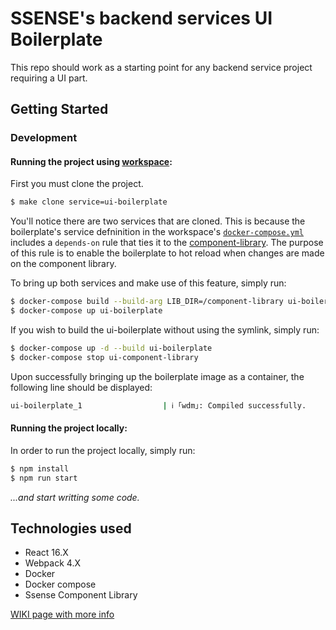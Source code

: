 # SSENSE's backend services UI Boilerplate

This repo should work as a starting point for any backend service project requiring a UI part.

## Getting Started

### Development

#### Running the project using [workspace](https://github.com/Groupe-Atallah/workspace):

First you must clone the project.
``` bash
$ make clone service=ui-boilerplate
```

You'll notice there are two services that are cloned. This is because the boilerplate's service defninition in the workspace's [`docker-compose.yml`](https://github.com/Groupe-Atallah/workspace/blob/28d4921eed91043379a27ab86f1ad9a4ba32d21c/docker-compose.yml#L866) includes a `depends-on` rule that ties it to the [component-library](https://github.com/Groupe-Atallah/ui-component-library). The purpose of this rule is to enable the boilerplate to hot reload when changes are made on the component library.

To bring up both services and make use of this feature, simply run:
```bash
$ docker-compose build --build-arg LIB_DIR=/component-library ui-boilerplate
$ docker-compose up ui-boilerplate
```

If you wish to build the ui-boilerplate without using the symlink, simply run:
```bash
$ docker-compose up -d --build ui-boilerplate
$ docker-compose stop ui-component-library
```

Upon successfully bringing up the boilerplate image as a container, the following line should be displayed:
```bash
ui-boilerplate_1                  | ℹ ｢wdm｣: Compiled successfully.
```
#### Running the project locally:
In order to run the project locally, simply run:
```bash
$ npm install
$ npm run start
```
_...and start writting some code._

## Technologies used

* React 16.X
* Webpack 4.X
* Docker
* Docker compose
* Ssense Component Library 

[WIKI page with more info](https://github.com/Groupe-Atallah/ui-boilerplate/wiki)


